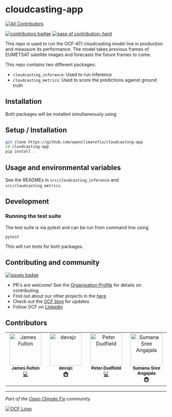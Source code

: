 # cloudcasting-app
<!-- ALL-CONTRIBUTORS-BADGE:START - Do not remove or modify this section -->
[![All Contributors](https://img.shields.io/badge/all_contributors-4-orange.svg?style=flat-square)](#contributors-)
<!-- ALL-CONTRIBUTORS-BADGE:END -->
 
[![contributors badge](https://img.shields.io/github/contributors/openclimatefix/cloudcasting-app?color=FFFFFF)](https://github.com/openclimatefix/cloudcasting-app/graphs/contributors)
[![ease of contribution: hard](https://img.shields.io/badge/ease%20of%20contribution:%20hard-bb2629)](https://github.com/openclimatefix#how-easy-is-it-to-get-involved)

This repo is used to run the OCF-ATI cloudcasting model live in production and meausure its 
performance. The model takes previous frames of EUMETSAT satellite images and forecasts the future 
frames to come.

This repo contains two different packages:
 - `cloudcasting_inference`: Used to run inference
 - `cloudcasting_metrics`: Used to score the predictions against ground truth

## Installation

Both packages will be installed simultaneously using

## Setup / Installation

```bash
git clone https://github.com/openclimatefix/cloudcasting-app
cd cloudcasting-app
pip install .
```

## Usage and environmental variables

See the READMEs in `src/cloudcasting_inference` and `src/cloudcasting_metrics`.

## Development

### Running the test suite

The test suite is via pytest and can be run from command line using.

```
pytest
```

This will run tests for both packages.
 
## Contributing and community

[![issues badge](https://img.shields.io/github/issues/openclimatefix/cloudcasting-app?color=FFAC5F)](https://github.com/openclimatefix/cloudcasting-app/issues?q=is%3Aissue+is%3Aopen+sort%3Aupdated-desc)

- PR's are welcome! See the [Organisation Profile](https://github.com/openclimatefix) for details on contributing
- Find out about our other projects in the [here](https://github.com/openclimatefix/.github/tree/main/profile)
- Check out the [OCF blog](https://openclimatefix.org/blog) for updates
- Follow OCF on [LinkedIn](https://uk.linkedin.com/company/open-climate-fix)

## Contributors

<!-- ALL-CONTRIBUTORS-LIST:START - Do not remove or modify this section -->
<!-- prettier-ignore-start -->
<!-- markdownlint-disable -->
<table>
  <tbody>
    <tr>
      <td align="center" valign="top" width="14.28%"><a href="https://github.com/dfulu"><img src="https://avatars.githubusercontent.com/u/41546094?v=4?s=100" width="100px;" alt="James Fulton"/><br /><sub><b>James Fulton</b></sub></a><br /><a href="https://github.com/openclimatefix/cloudcasting-app/commits?author=dfulu" title="Code">💻</a></td>
      <td align="center" valign="top" width="14.28%"><a href="https://github.com/devsjc"><img src="https://avatars.githubusercontent.com/u/47188100?v=4?s=100" width="100px;" alt="devsjc"/><br /><sub><b>devsjc</b></sub></a><br /><a href="#infra-devsjc" title="Infrastructure (Hosting, Build-Tools, etc)">🚇</a></td>
      <td align="center" valign="top" width="14.28%"><a href="https://github.com/peterdudfield"><img src="https://avatars.githubusercontent.com/u/34686298?v=4?s=100" width="100px;" alt="Peter Dudfield"/><br /><sub><b>Peter Dudfield</b></sub></a><br /><a href="https://github.com/openclimatefix/cloudcasting-app/commits?author=peterdudfield" title="Code">💻</a></td>
      <td align="center" valign="top" width="14.28%"><a href="https://sumana-2705.github.io/Sumana-Portfolio/"><img src="https://avatars.githubusercontent.com/u/110307215?v=4?s=100" width="100px;" alt="Sumana Sree Angajala"/><br /><sub><b>Sumana Sree Angajala</b></sub></a><br /><a href="#infra-sumana-2705" title="Infrastructure (Hosting, Build-Tools, etc)">🚇</a></td>
    </tr>
  </tbody>
</table>

<!-- markdownlint-restore -->
<!-- prettier-ignore-end -->

<!-- ALL-CONTRIBUTORS-LIST:END -->
<!-- prettier-ignore-start -->
<!-- markdownlint-disable -->

<!-- markdownlint-restore -->
<!-- prettier-ignore-end -->

<!-- ALL-CONTRIBUTORS-LIST:END -->

---

*Part of the [Open Climate Fix](https://github.com/orgs/openclimatefix/people) community.*

[![OCF Logo](https://cdn.prod.website-files.com/62d92550f6774db58d441cca/6324a2038936ecda71599a8b_OCF_Logo_black_trans.png)](https://openclimatefix.org)
